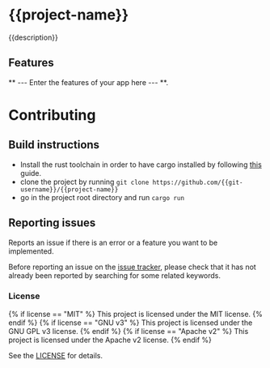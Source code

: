 # {{project-name}}
{{description}}

## Features
** --- Enter the features of your app here --- **.

# Contributing

## Build instructions

* Install the rust toolchain in order to have cargo installed by following
  [this](https://www.rust-lang.org/tools/install) guide.
* clone the project by running `git clone https://github.com/{{git-username}}/{{project-name}}`
* go in the project root directory and run `cargo run`

## Reporting issues

Reports an issue if there is an error or a feature you want to be implemented.

Before reporting an issue on the
[issue tracker](https://github.com/{{git-username}}/{{project-name}}/issues),
please check that it has not already been reported by searching for some related
keywords.

### License
{% if license == "MIT" %}
This project is licensed under the MIT license.
{% endif %}
{% if license == "GNU v3" %}
This project is licensed under the GNU GPL v3 license.
{% endif %}
{% if license == "Apache v2" %}
This project is licensed under the Apache v2 license.
{% endif %}

See the [LICENSE](LICENSE) for details.